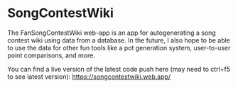 # SongContestWiki

The FanSongContestWiki web-app is an app for autogenerating a song contest wiki using data from a database. In the future, I also hope to be able to use the data for other fun tools like a pot generation system, user-to-user point comparisons, and more.

You can find a live version of the latest code push here (may need to ctrl+f5 to see latest version):
https://songcontestwiki.web.app/
